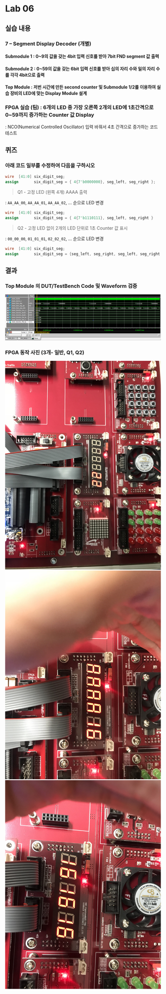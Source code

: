# Lab 06

## 실습 내용

### **7 – Segment Display Decoder (개별)**

#### **Submodule 1** : 0~9의 값을 갖는 4bit 입력 신호를 받아 7bit FND  segment  값 출력

#### **Submodule 2** : 0~59의 값을 갖는 6bit 입력 신호를 받아 십의 자리 수와 일의 자리 수를 각각 4bit으로 출력

#### **Top Module** : 저번 시간에 만든 second counter  및 Submodule 1/2를 이용하여 실습 장비의 LED에 맞는 Display Module 설계

### FPGA 실습 (팀) : 6개의 LED 중 가장 오른쪽 2개의 LED에 1초간격으로 0~59까지 증가하는 Counter 값 Display

: NCO(Numerical Controlled Oscillator) 입력 바꿔서 4초 간격으로 증가하는 코드 테스트

## 퀴즈

### 아래 코드 일부를 수정하여 다음을 구하시오 

 ```verilog 
wire  [41:0] six_digit_seg; 
assign       six_digit_seg = { 4{7'b0000000}, seg_left, seg_right };
``` 
 > Q1 - 고정 LED (왼쪽 4개) AAAA 출력 

: `AA_AA_00`, `AA_AA_01`, `AA_AA_02`, … 순으로 LED 변경

```verilog 
wire  [41:0] six_digit_seg; 
assign       six_digit_seg = { 4{7'b1110111}, seg_left, seg_right }
```

> Q2 - 고정 LED 없이 2개의 LED 단위로 1초 Counter 값 표시 

: `00_00_00`, `01_01_01`, `02_02_02`, … 순으로 LED 변경

```verilog 
wire  [41:0] six_digit_seg; 
assign       six_digit_seg = {seg_left, seg_right, seg_left, seg_right , seg_left, seg_right };
```

## 결과 

### **Top Module 의 DUT/TestBench Code 및 Waveform 검증**
![](https://github.com/kimsoobin01/LogicDesgin/blob/master/Practice06/figs/segment!.PNG)

### **FPGA 동작 사진 (3개- 일반, Q1, Q2)**

![](https://github.com/kimsoobin01/LogicDesgin/blob/master/Practice06/figs/%EC%A0%81%EC%A0%88%ED%95%9C%20%EC%88%AB%EC%9E%90%EB%A1%9C%20%EC%8B%9C%EA%B0%84%20%EB%A7%9E%EC%B6%94%EA%B8%B0.jpg)
![](https://github.com/kimsoobin01/LogicDesgin/blob/master/Practice06/figs/1%EB%B2%88%EC%A7%B8%20%ED%80%B4%EC%A6%88.jpg)
![](https://github.com/kimsoobin01/LogicDesgin/blob/master/Practice06/figs/2%EB%B2%88%EC%A7%B8%20%ED%80%B4%EC%A6%88.jpg)

